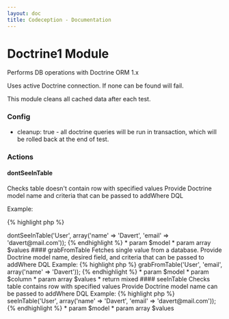```yaml
---
layout: doc
title: Codeception - Documentation
---
```


# Doctrine1 Module

Performs DB operations with Doctrine ORM 1.x

Uses active Doctrine connection. If none can be found will fail.

This module cleans all cached data after each test.

### Config
* cleanup: true - all doctrine queries will be run in transaction, which will be rolled back at the end of test.


### Actions


#### dontSeeInTable


Checks table doesn't contain row with specified values
Provide Doctrine model name and criteria that can be passed to addWhere DQL

Example:

{% highlight php %}

<?php
$I->dontSeeInTable('User', array('name' => 'Davert', 'email' => 'davert@mail.com'));


{% endhighlight %}

 * param $model
 * param array $values


#### grabFromTable


Fetches single value from a database.
Provide Doctrine model name, desired field, and criteria that can be passed to addWhere DQL

Example:

{% highlight php %}

<?php
$mail = $I->grabFromTable('User', 'email', array('name' => 'Davert'));


{% endhighlight %}

 * param $model
 * param $column
 * param array $values
 * return mixed


#### seeInTable


Checks table contains row with specified values
Provide Doctrine model name can be passed to addWhere DQL

Example:

{% highlight php %}

<?php
$I->seeInTable('User', array('name' => 'Davert', 'email' => 'davert@mail.com'));


{% endhighlight %}

 * param $model
 * param array $values
